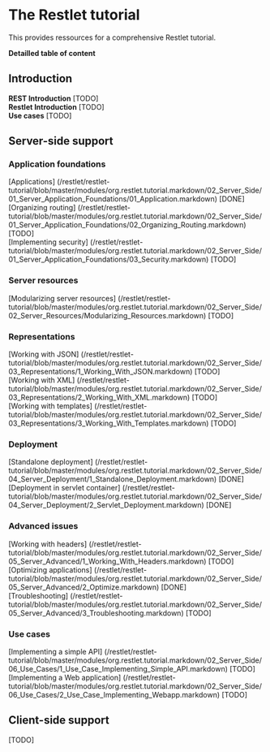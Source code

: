 The Restlet tutorial
================

This provides ressources for a comprehensive Restlet tutorial.

__Detailled table of content__

## Introduction ##

**REST Introduction** [TODO]  
**Restlet Introduction** [TODO]  
**Use cases** [TODO]  

## Server-side support ##

### Application foundations ###

[Applications] (/restlet/restlet-tutorial/blob/master/modules/org.restlet.tutorial.markdown/02_Server_Side/01_Server_Application_Foundations/01_Application.markdown) [DONE]  
[Organizing routing] (/restlet/restlet-tutorial/blob/master/modules/org.restlet.tutorial.markdown/02_Server_Side/01_Server_Application_Foundations/02_Organizing_Routing.markdown) [TODO]  
[Implementing security] (/restlet/restlet-tutorial/blob/master/modules/org.restlet.tutorial.markdown/02_Server_Side/01_Server_Application_Foundations/03_Security.markdown) [TODO]  

### Server resources ###

[Modularizing server resources] (/restlet/restlet-tutorial/blob/master/modules/org.restlet.tutorial.markdown/02_Server_Side/02_Server_Resources/Modularizing_Resources.markdown) [TODO]  

### Representations ###

[Working with JSON] (/restlet/restlet-tutorial/blob/master/modules/org.restlet.tutorial.markdown/02_Server_Side/03_Representations/1_Working_With_JSON.markdown) [TODO]  
[Working with XML] (/restlet/restlet-tutorial/blob/master/modules/org.restlet.tutorial.markdown/02_Server_Side/03_Representations/2_Working_With_XML.markdown) [TODO]  
[Working with templates] (/restlet/restlet-tutorial/blob/master/modules/org.restlet.tutorial.markdown/02_Server_Side/03_Representations/3_Working_With_Templates.markdown) [TODO]  

### Deployment ###

[Standalone deployment] (/restlet/restlet-tutorial/blob/master/modules/org.restlet.tutorial.markdown/02_Server_Side/04_Server_Deployment/1_Standalone_Deployment.markdown) [DONE]  
[Deployment in servlet container] (/restlet/restlet-tutorial/blob/master/modules/org.restlet.tutorial.markdown/02_Server_Side/04_Server_Deployment/2_Servlet_Deployment.markdown) [DONE]  

### Advanced issues ###

[Working with headers] (/restlet/restlet-tutorial/blob/master/modules/org.restlet.tutorial.markdown/02_Server_Side/05_Server_Advanced/1_Working_With_Headers.markdown) [TODO]  
[Optimizing applications] (/restlet/restlet-tutorial/blob/master/modules/org.restlet.tutorial.markdown/02_Server_Side/05_Server_Advanced/2_Optimize.markdown) [DONE]  
[Troubleshooting] (/restlet/restlet-tutorial/blob/master/modules/org.restlet.tutorial.markdown/02_Server_Side/05_Server_Advanced/3_Troubleshooting.markdown) [TODO]  

### Use cases ###

[Implementing a simple API] (/restlet/restlet-tutorial/blob/master/modules/org.restlet.tutorial.markdown/02_Server_Side/06_Use_Cases/1_Use_Case_Implementing_Simple_API.markdown) [TODO]  
[Implementing a Web application] (/restlet/restlet-tutorial/blob/master/modules/org.restlet.tutorial.markdown/02_Server_Side/06_Use_Cases/2_Use_Case_Implementing_Webapp.markdown) [TODO]  

## Client-side support ##

[TODO]

